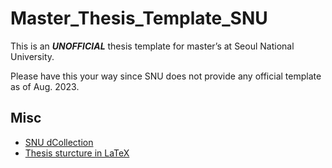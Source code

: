 # Master_Thesis_Template_SNU
This is an ***UNOFFICIAL*** thesis template for master’s at Seoul National University.

Please have this your way since SNU does not provide any official template as of Aug. 2023.

## Misc
* [SNU dCollection](https://dcollection.snu.ac.kr)
* [Thesis sturcture in LaTeX](https://www.overleaf.com/learn/latex/How_to_Write_a_Thesis_in_LaTeX_(Part_1)%3A_Basic_Structure)
